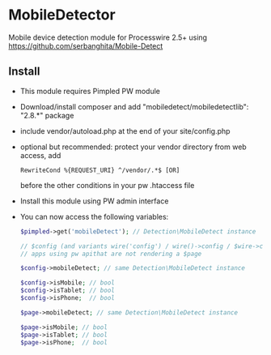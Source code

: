 # MobileDetector
Mobile device detection module for Processwire 2.5+ using https://github.com/serbanghita/Mobile-Detect

## Install
- This module requires Pimpled PW module

- Download/install composer and add "mobiledetect/mobiledetectlib": "2.8.*" package

- include vendor/autoload.php at the end of your site/config.php

- optional but recommended: protect your vendor directory from web access, add
    ```
    RewriteCond %{REQUEST_URI} ^/vendor/.*$ [OR]
    ```
    before the other conditions in your pw .htaccess file

- Install this module using PW admin interface

- You can now access the following variables:

  ```php
  $pimpled->get('mobileDetect'); // Detection\MobileDetect instance
  
  // $config (and variants wire('config') / wire()->config / $wire->config) is available for 
  // apps using pw apithat are not rendering a $page
  
  $config->mobileDetect; // same Detection\MobileDetect instance
  
  $config->isMobile; // bool
  $config->isTablet; // bool
  $config->isPhone;  // bool
  
  $page->mobileDetect; // same Detection\MobileDetect instance
  
  $page->isMobile; // bool
  $page->isTablet; // bool
  $page->isPhone;  // bool
  ```
